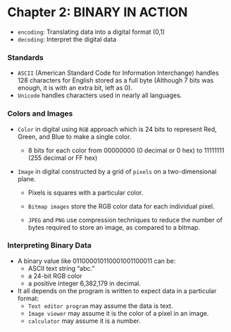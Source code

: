 # Chapter 2: BINARY IN ACTION

- `encoding`: Translating data into a digital format (0,1)
- `decoding`: Interpret the digital data

### Standards

- `ASCII` (American Standard Code for Information Interchange) handles 128 characters for English stored as a full byte (Although 7 bits was enough, it is with an extra bit, left as 0).
- `Unicode` handles characters used in nearly all languages.

### Colors and Images

- `Color` in digital using `RGB` approach which is 24 bits to represent Red, Green, and Blue to make a single color.

  - 8 bits for each color from 00000000 (0 decimal or 0 hex) to 11111111 (255 decimal or FF hex)

- `Image` in digital constructed by a grid of `pixels` on a two-dimensional plane.

  - Pixels is squares with a particular color.

  - `Bitmap images` store the RGB color data for each individual pixel.

  - `JPEG` and `PNG` use compression techniques to reduce the number of bytes required to store an image, as compared to a bitmap.

### Interpreting Binary Data

- A binary value like 011000010110001001100011 can be:
  - ASCII text string “abc.”
  - a 24-bit RGB color
  - a positive integer 6,382,179 in decimal.
- It all depends on the program is written to expect data in a particular format:
  - `Text editor program` may assume the data is text.
  - `Image viewer` may assume it is the color of a pixel in an image.
  - `calculator` may assume it is a number.
